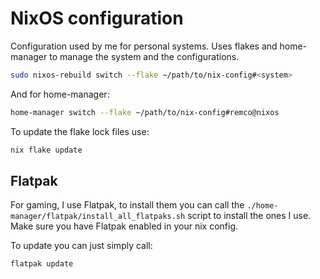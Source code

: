 # NixOS configuration

Configuration used by me for personal systems.
Uses flakes and home-manager to manage the system and the configurations.

```bash
sudo nixos-rebuild switch --flake ~/path/to/nix-config#<system> 
```
And for home-manager:

```bash
home-manager switch --flake ~/path/to/nix-config#remco@nixos
```

To update the flake lock files use:
```bash
nix flake update
```

## Flatpak

For gaming, I use Flatpak, to install them you can call the `./home-manager/flatpak/install_all_flatpaks.sh` 
script to install the ones I use. Make sure you have Flatpak enabled in your nix config.

To update you can just simply call:
```bash
flatpak update
```
